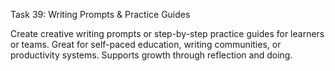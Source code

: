Task 39: Writing Prompts & Practice Guides

Create creative writing prompts or step-by-step practice guides for learners or teams. Great for self-paced education, writing communities, or productivity systems. Supports growth through reflection and doing.

